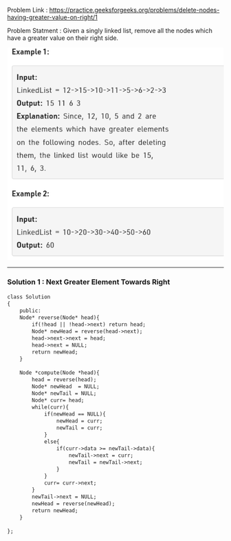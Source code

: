 Problem Link : https://practice.geeksforgeeks.org/problems/delete-nodes-having-greater-value-on-right/1

Problem Statment : Given a singly linked list, remove all the nodes which have a greater value on their right side.

![](../images/b12.PNG)

________________________________________________________________________________________________

### Solution 1 : Next Greater Element Towards Right

```
class Solution
{
    public:
    Node* reverse(Node* head){
        if(!head || !head->next) return head;
        Node* newHead = reverse(head->next);
        head->next->next = head;
        head->next = NULL;
        return newHead;
    }
    
    Node *compute(Node *head){
        head = reverse(head);
        Node* newHead  = NULL;
        Node* newTail = NULL;
        Node* curr= head;
        while(curr){
            if(newHead == NULL){
                newHead = curr;
                newTail = curr;
            }
            else{
                if(curr->data >= newTail->data){
                    newTail->next = curr;
                    newTail = newTail->next;
                }
            }
            curr= curr->next;
        }
        newTail->next = NULL;
        newHead = reverse(newHead);
        return newHead;
    }
    
};
   
```